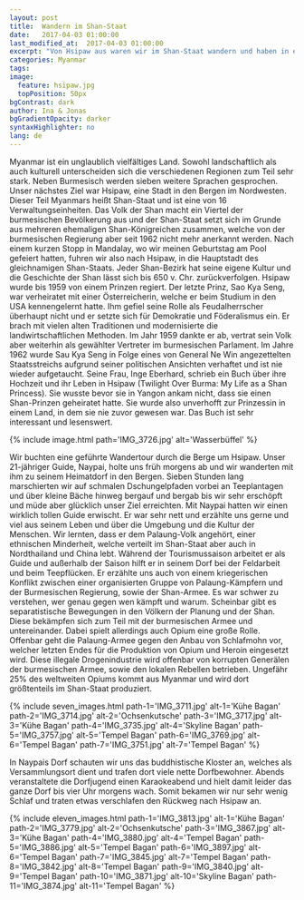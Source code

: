 ```yaml
---
layout: post
title:  Wandern im Shan-Staat
date:   2017-04-03 01:00:00
last_modified_at:  2017-04-03 01:00:00
excerpt: "Von Hsipaw aus waren wir im Shan-Staat wandern und haben in einem Bergdorf des Palaung Volks übernachtet."
categories: Myanmar
tags:
image:
  feature: hsipaw.jpg
  topPosition: 50px
bgContrast: dark
author: Ina & Jonas
bgGradientOpacity: darker
syntaxHighlighter: no
lang: de
---
```


Myanmar ist ein unglaublich vielfältiges Land. Sowohl landschaftlich als auch kulturell unterscheiden sich die verschiedenen Regionen zum Teil sehr stark. Neben Burmesisch werden sieben weitere Sprachen gesprochen. Unser nächstes Ziel war Hsipaw, eine Stadt in den Bergen im Nordwesten. Dieser Teil Myanmars heißt Shan-Staat und ist eine von 16 Verwaltungseinheiten. Das Volk der Shan macht ein Viertel der burmesischen Bevölkerung aus und der Shan-Staat setzt sich im Grunde aus mehreren ehemaligen Shan-Königreichen zusammen, welche von der burmesischen Regierung aber seit 1962 nicht mehr anerkannt werden. Nach einem kurzen Stopp in Mandalay, wo wir meinen Geburtstag am Pool gefeiert hatten, fuhren wir also nach Hsipaw, in die Hauptstadt des gleichnamigen Shan-Staats. Jeder Shan-Bezirk hat seine eigene Kultur und die Geschichte der Shan lässt sich bis 650 v. Chr. zurückverfolgen. Hsipaw wurde bis 1959 von einem Prinzen regiert. Der letzte Prinz, Sao Kya Seng, war verheiratet mit einer Österreicherin, welche er beim Studium in den USA kennengelernt hatte. Ihm gefiel seine Rolle als Feudalherrscher überhaupt nicht und er setzte sich für Demokratie und Föderalismus ein. Er brach mit vielen alten Traditionen und modernisierte die landwirtschaftlichen Methoden. Im Jahr 1959 dankte er ab, vertrat sein Volk aber weiterhin als gewählter Vertreter im burmesischen Parlament. Im Jahre 1962 wurde Sau Kya Seng in Folge eines von General Ne Win angezettelten Staatsstreichs aufgrund seiner politischen Ansichten verhaftet und ist nie wieder aufgetaucht. Seine Frau, Inge Eberhard, schrieb ein Buch über ihre Hochzeit und ihr Leben in Hsipaw (Twilight Over Burma: My Life as a Shan Princess). Sie wusste bevor sie in Yangon ankam nicht, dass sie einen Shan-Prinzen geheiratet hatte. Sie wurde also unverhofft zur Prinzessin in einem Land, in dem sie nie zuvor gewesen war. Das Buch ist sehr interessant und lesenswert.

{% include image.html path='IMG_3726.jpg' alt='Wasserbüffel' %}

Wir buchten eine geführte Wandertour durch die Berge um Hsipaw. Unser 21-jähriger Guide, Naypai, holte uns früh morgens ab und wir wanderten mit ihm zu seinem Heimatdorf in den Bergen. Sieben Stunden lang marschierten wir auf schmalen Dschungelpfaden vorbei an Teeplantagen und über kleine Bäche hinweg bergauf und bergab bis wir sehr erschöpft und müde aber glücklich unser Ziel erreichten. Mit Naypai hatten wir einen wirklich tollen Guide erwischt. Er war sehr nett und erzählte uns gerne und viel aus seinem Leben und über die Umgebung und die Kultur der Menschen. Wir lernten, dass er dem Palaung-Volk angehört, einer ethnischen Minderheit, welche verteilt im Shan-Staat aber auch in Nordthailand und China lebt. Während der Tourismussaison arbeitet er als Guide und außerhalb der Saison hilft er in seinem Dorf bei der Feldarbeit und beim Teepflücken. Er erzählte uns auch von einem kriegerischen Konflikt zwischen einer organisierten Gruppe von Palaung-Kämpfern und der Burmesischen Regierung, sowie der Shan-Armee. Es war schwer zu verstehen, wer genau gegen wen kämpft und warum. Scheinbar gibt es separatistische Bewegungen in den Völkern der Planung und der Shan. Diese bekämpfen sich zum Teil mit der burmesischen Armee und untereinander. Dabei spielt allerdings auch Opium eine große Rolle. Offenbar geht die Palaung-Armee gegen den Anbau von Schlafmohn vor, welcher letzten Endes für die Produktion von Opium und Heroin eingesetzt wird. Diese illegale Drogenindustrie wird offenbar von korrupten Generälen der burmesischen Armee, sowie den lokalen Rebellen betrieben. Ungefähr 25% des weltweiten Opiums kommt aus Myanmar und wird dort größtenteils im Shan-Staat produziert.

{% include seven_images.html path-1='IMG_3711.jpg' alt-1='Kühe Bagan'
                              path-2='IMG_3714.jpg' alt-2='Ochsenkutsche'
                              path-3='IMG_3717.jpg' alt-3='Kühe Bagan'
                              path-4='IMG_3735.jpg' alt-4='Skyline Bagan'
                              path-5='IMG_3757.jpg' alt-5='Tempel Bagan'
                              path-6='IMG_3769.jpg' alt-6='Tempel Bagan'
                              path-7='IMG_3751.jpg' alt-7='Tempel Bagan' %}

In Naypais Dorf schauten wir uns das buddhistische Kloster an, welches als Versammlungsort dient und trafen dort viele nette Dorfbewohner. Abends veranstaltete die Dorfjugend einen Karaokeabend und hielt damit leider das ganze Dorf bis vier Uhr morgens wach. Somit bekamen wir nur sehr wenig Schlaf und traten etwas verschlafen den Rückweg nach Hsipaw an.

{% include eleven_images.html path-1='IMG_3813.jpg' alt-1='Kühe Bagan'
                              path-2='IMG_3779.jpg' alt-2='Ochsenkutsche'
                              path-3='IMG_3867.jpg' alt-3='Kühe Bagan'
                              path-4='IMG_3880.jpg' alt-4='Tempel Bagan'
                              path-5='IMG_3886.jpg' alt-5='Tempel Bagan'
                              path-6='IMG_3897.jpg' alt-6='Tempel Bagan'
                              path-7='IMG_3845.jpg' alt-7='Tempel Bagan'
                              path-8='IMG_3842.jpg' alt-8='Tempel Bagan'
                              path-9='IMG_3840.jpg' alt-9='Tempel Bagan'
                              path-10='IMG_3871.jpg' alt-10='Skyline Bagan'
                              path-11='IMG_3874.jpg' alt-11='Tempel Bagan'  %}
